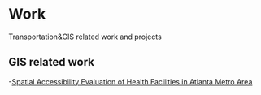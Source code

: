 # Work
Transportation&amp;GIS related work and projects

## GIS related work
-[Spatial Accessibility Evaluation of Health Facilities in Atlanta Metro Area](SpatialAnalysisAtl.md)
